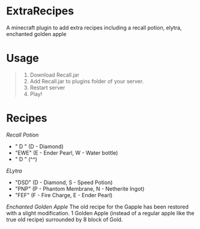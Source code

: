 # ExtraRecipes
A minecraft plugin to add extra recipes including a recall potion, elytra, enchanted golden apple

# Usage
> 1. Download Recall.jar
> 2. Add Recall.jar to plugins folder of your server.
> 3. Restart server
> 4. Play!

# Recipes
*Recall Potion*
- " D " (D - Diamond)
- "EWE" (E - Ender Pearl, W - Water bottle)
- " D " (^^)

*ELytra*
- "DSD" (D - Diamond, S - Speed Potion)
- "PNP" (P - Phantom Membrane, N - Netherite Ingot)
- "FEF" (F - Fire Charge, E - Ender Pearl)

*Enchanted Golden Apple*
The old recipe for the Gapple has been restored with a slight modification. 1 Golden Apple (instead of a regular apple like the true old recipe) surrounded by 8 block of Gold.
